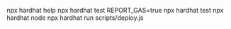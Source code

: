 
npx hardhat help
npx hardhat test
REPORT_GAS=true npx hardhat test
npx hardhat node
npx hardhat run scripts/deploy.js
```
